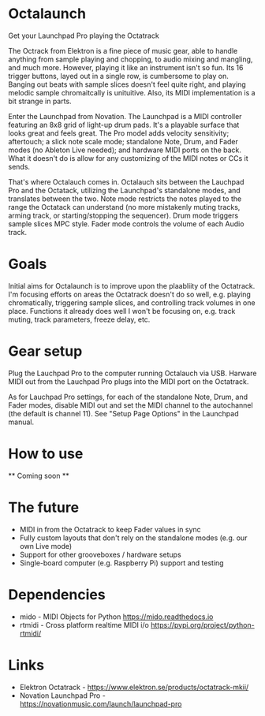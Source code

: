 # Octalaunch
Get your Launchpad Pro playing the Octatrack

The Octrack from Elektron is a fine piece of music gear, able to handle anything from sample playing and chopping, to audio mixing and mangling, and much more. However, playing it like an instrument isn't so fun. Its 16 trigger buttons, layed out in a single row, is cumbersome to play on. Banging out beats with sample slices doesn't feel quite right, and playing melodic sample chromaitcally is unituitive. Also, its MIDI implementation is a bit strange in parts.

Enter the Launchpad from Novation. The Launchpad is a MIDI controller featuring an 8x8 grid of light-up drum pads. It's a playable surface that looks great and feels great. The Pro model adds velocity sensitivity; aftertouch; a slick note scale mode; standalone Note, Drum, and Fader modes (no Ableton Live needed); and hardware MIDI ports on the back. What it doesn't do is allow for any customizing of the MIDI notes or CCs it sends.

That's where Octalauch comes in. Octalauch sits between the Lauchpad Pro and the Octatack, utilizing the Launchpad's standalone modes, and translates between the two. Note mode restricts the notes played to the range the Octatack can understand (no more mistakenly muting tracks, arming track, or starting/stopping the sequencer). Drum mode triggers sample slices MPC style. Fader mode controls the volume of each Audio track.

# Goals
Initial aims for Octalaunch is to improve upon the plaabliity of the Octatrack. I'm focusing efforts on areas the Octatrack doesn't do so well, e.g. playing chromatically, triggering sample slices, and controlling track volumes in one place. Functions it already does well I won't be focusing on, e.g. track muting, track parameters, freeze delay, etc.

# Gear setup
Plug the Lauchpad Pro to the computer running Octalauch via USB. Harware MIDI out from the Lauchpad Pro plugs into the MIDI port on the Octatrack.

As for Lauchpad Pro settings, for each of the standalone Note, Drum, and Fader modes, disable MIDI out and set the MIDI channel to the autochannel (the default is channel 11). See "Setup Page Options" in the Launchpad manual.

# How to use
** Coming soon **

# The future
* MIDI in from the Octatrack to keep Fader values in sync
* Fully custom layouts that don't rely on the standalone modes (e.g. our own Live mode)
* Support for other grooveboxes / hardware setups
* Single-board computer (e.g. Raspberry Pi) support and testing

# Dependencies
* mido - MIDI Objects for Python https://mido.readthedocs.io
* rtmidi - Cross platform realtime MIDI i/o https://pypi.org/project/python-rtmidi/

# Links
* Elektron Octatrack - https://www.elektron.se/products/octatrack-mkii/
* Novation Launchpad Pro - https://novationmusic.com/launch/launchpad-pro

